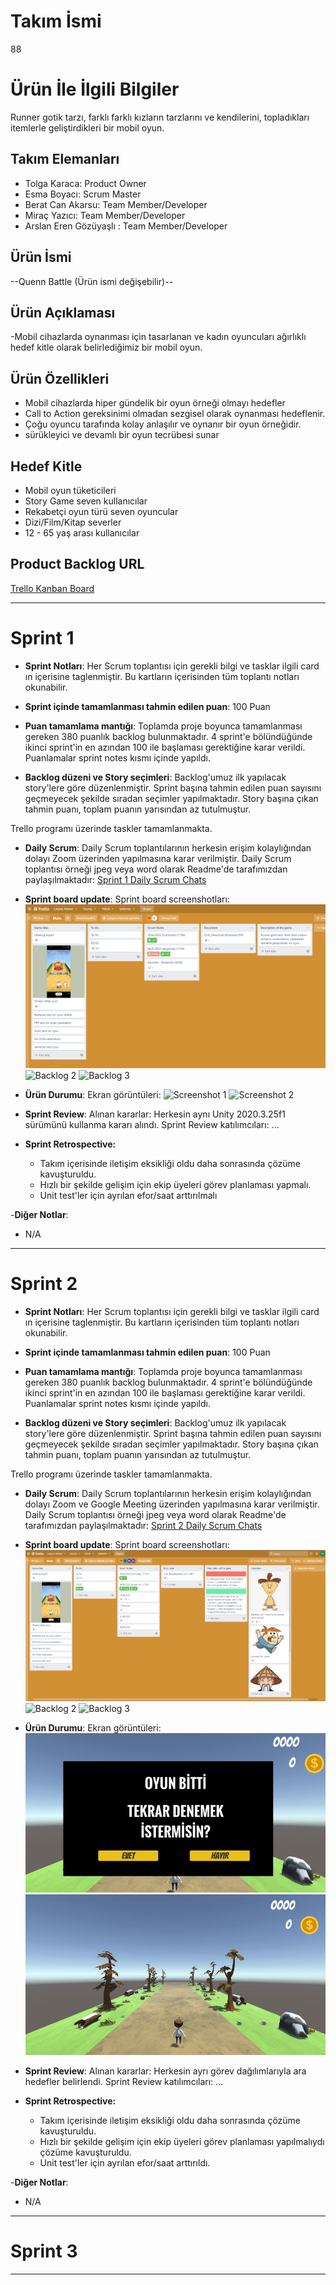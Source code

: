 # **Takım İsmi**

88

# Ürün İle İlgili Bilgiler

Runner gotik tarzı, farklı farklı kızların tarzlarını ve kendilerini, topladıkları itemlerle geliştirdikleri bir mobil oyun.

## Takım Elemanları

- Tolga Karaca: Product Owner
- Esma Boyacı: Scrum Master
- Berat Can Akarsu: Team Member/Developer
- Miraç Yazıcı: Team Member/Developer
- Arslan Eren Gözüyaşlı : Team Member/Developer

## Ürün İsmi

--Quenn Battle (Ürün ismi değişebilir)--

## Ürün Açıklaması

-Mobil cihazlarda oynanması için tasarlanan ve kadın oyuncuları ağırlıklı hedef kitle olarak belirlediğimiz bir mobil oyun.

## Ürün Özellikleri

- Mobil cihazlarda hiper gündelik bir oyun örneği olmayı hedefler
- Call to Action gereksinimi olmadan sezgisel olarak oynanması hedeflenir.
- Çoğu oyuncu tarafında kolay anlaşılır ve oynanır bir oyun örneğidir.
- sürükleyici ve devamlı bir oyun tecrübesi sunar

## Hedef Kitle

- Mobil oyun tüketicileri
- Story Game seven kullanıcılar
- Rekabetçi oyun türü seven oyuncular
- Dizi/Film/Kitap severler
- 12 - 65 yaş arası kullanıcılar

## Product Backlog URL

[Trello Kanban Board](https://trello.com/invite/b/hJj8crrs/cc1110d69770dc2c65a3f6bcc489af6e/main)

---

# Sprint 1

- **Sprint Notları**: Her Scrum toplantısı için gerekli bilgi ve tasklar ilgili card ın içerisine taglenmiştir. Bu kartların içerisinden tüm toplantı notları okunabilir.

- **Sprint içinde tamamlanması tahmin edilen puan**: 100 Puan

- **Puan tamamlama mantığı**: Toplamda proje boyunca tamamlanması gereken 380 puanlık backlog bulunmaktadır. 4 sprint'e bölündüğünde ikinci sprint'in en azından 100 ile başlaması gerektiğine karar verildi. Puanlamalar sprint notes kısmı içinde yapıldı.

- **Backlog düzeni ve Story seçimleri**: Backlog'umuz ilk yapılacak story'lere göre düzenlenmiştir. Sprint başına tahmin edilen puan sayısını geçmeyecek şekilde sıradan seçimler yapılmaktadır. Story başına çıkan tahmin puanı, toplam puanın yarısından az tutulmuştur. 

Trello programı üzerinde taskler tamamlanmakta.

- **Daily Scrum**: Daily Scrum toplantılarının herkesin erişim kolaylığından dolayı Zoom üzerinden yapılmasına karar verilmiştir. Daily Scrum toplantısı örneği jpeg veya word olarak Readme'de tarafımızdan paylaşılmaktadır: [Sprint 1 Daily Scrum Chats](https://github.com/TheOldRoe/Unity-88/blob/main/daily%20scrum.png)

- **Sprint board update**: Sprint board screenshotları: 
![Backlog 1](https://github.com/TheOldRoe/Unity-88/blob/main/trello.png) 
![Backlog 2]() 
![Backlog 3]()

- **Ürün Durumu**: Ekran görüntüleri:
  ![Screenshot 1](https://github.com/TheOldRoe/Unity-88/blob/main/character%20template%201.png)
  ![Screenshot 2](https://github.com/TheOldRoe/Unity-88/blob/main/character%20template%202.png)

- **Sprint Review**: 
Alınan kararlar: Herkesin aynı Unity 2020.3.25f1 sürümünü kullanma kararı alındı. Sprint Review katılımcıları: ...

- **Sprint Retrospective:**
  - Takım içerisinde iletişim eksikliği oldu daha sonrasında çözüme kavuşturuldu.
  - Hızlı bir şekilde gelişim için ekip üyeleri görev planlaması yapmalı.
  - Unit test'ler için ayrılan efor/saat arttırılmalı 

-**Diğer Notlar**:
- N/A

---

# Sprint 2

- **Sprint Notları**: Her Scrum toplantısı için gerekli bilgi ve tasklar ilgili card ın içerisine taglenmiştir. Bu kartların içerisinden tüm toplantı notları okunabilir.

- **Sprint içinde tamamlanması tahmin edilen puan**: 100 Puan

- **Puan tamamlama mantığı**: Toplamda proje boyunca tamamlanması gereken 380 puanlık backlog bulunmaktadır. 4 sprint'e bölündüğünde ikinci sprint'in en azından 100 ile başlaması gerektiğine karar verildi. Puanlamalar sprint notes kısmı içinde yapıldı.

- **Backlog düzeni ve Story seçimleri**: Backlog'umuz ilk yapılacak story'lere göre düzenlenmiştir. Sprint başına tahmin edilen puan sayısını geçmeyecek şekilde sıradan seçimler yapılmaktadır. Story başına çıkan tahmin puanı, toplam puanın yarısından az tutulmuştur. 

Trello programı üzerinde taskler tamamlanmakta.

- **Daily Scrum**: Daily Scrum toplantılarının herkesin erişim kolaylığından dolayı Zoom ve Google Meeting üzerinden yapılmasına karar verilmiştir. Daily Scrum toplantısı örneği jpeg veya word olarak Readme'de tarafımızdan paylaşılmaktadır: [Sprint 2 Daily Scrum Chats](https://github.com/TheOldRoe/Unity-88/blob/main/google-meeting%20sprint2.png)

- **Sprint board update**: Sprint board screenshotları: 
![Backlog 1](https://github.com/TheOldRoe/Unity-88/blob/main/trello%20sprint%202.png) 
![Backlog 2]() 
![Backlog 3]()

- **Ürün Durumu**: Ekran görüntüleri:
  ![Screenshot 1](https://github.com/TheOldRoe/Unity-88/blob/main/sprint%202%20ss2%20(2).jpg)
  ![Screenshot 2](https://github.com/TheOldRoe/Unity-88/blob/main/sprint%202%20ss1.jpg)

- **Sprint Review**: 
Alınan kararlar: Herkesin ayrı görev dağılımlarıyla ara hedefler belirlendi. Sprint Review katılımcıları: ...

- **Sprint Retrospective:**
  - Takım içerisinde iletişim eksikliği oldu daha sonrasında çözüme kavuşturuldu.
  - Hızlı bir şekilde gelişim için ekip üyeleri görev planlaması yapılmalıydı çözüme kavuşturuldu.
  - Unit test'ler için ayrılan efor/saat arttırıldı. 

-**Diğer Notlar**:
- N/A


---

# Sprint 3

---
